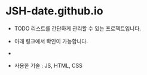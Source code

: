 # JSH-date.github.io

- TODO 리스트를 간단하게 관리할 수 있는 프로젝트입니다. 

- 아래 링크에서 확인이 가능합니다.

- 

- 사용한 기술 : JS, HTML, CSS
